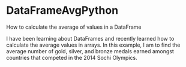 # DataFrameAvgPython
How to calculate the average of values in a DataFrame

I have been learning about DataFrames and recently learned how to calculate the average values in arrays. In this example, I am to find the average number of gold, silver, and bronze medals earned amongst countries that competed in the 2014 Sochi Olympics. 
